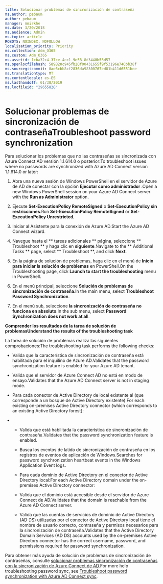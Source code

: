 ```yaml
---
title: Solucionar problemas de sincronización de contraseña
ms.author: pebaum
author: pebaum
manager: mnirkhe
ms.date: 3/20/2018
ms.audience: Admin
ms.topic: article
ROBOTS: NOINDEX, NOFOLLOW
localization_priority: Priority
ms.collection: Adm_O365
ms.custom: Adm_O365
ms.assetid: 1cba32c4-37ce-4ec1-9e58-8d3440b53d57
ms.openlocfilehash: 589820c945fb20f00431655f9f53196e740bb38f
ms.sourcegitcommit: 0ae6cbb8cf2836da98300767ed81b411d6551bee
ms.translationtype: MT
ms.contentlocale: es-ES
ms.lasthandoff: 01/30/2019
ms.locfileid: "29655828"
---
```

# <a name="troubleshoot-password-synchronization"></a><span data-ttu-id="18d69-102">Solucionar problemas de sincronización de contraseña</span><span class="sxs-lookup"><span data-stu-id="18d69-102">Troubleshoot password synchronization</span></span>

<span data-ttu-id="18d69-103">Para solucionar los problemas que no las contraseñas se sincronizada con Azure Connect AD versión 1.1.614.0 o posterior:</span><span class="sxs-lookup"><span data-stu-id="18d69-103">To troubleshoot issues where no passwords are synchronized with Azure AD Connect version 1.1.614.0 or later:</span></span>
  
1. <span data-ttu-id="18d69-104">Abra una nueva sesión de Windows PowerShell en el servidor de Azure de AD de conectar con la opción **Ejecutar como administrador** .</span><span class="sxs-lookup"><span data-stu-id="18d69-104">Open a new Windows PowerShell session on your Azure AD Connect server with the **Run as Administrator** option.</span></span> 
    
2. <span data-ttu-id="18d69-105">Ejecute **Set-ExecutionPolicy RemoteSigned** o **Set-ExecutionPolicy sin restricciones**.</span><span class="sxs-lookup"><span data-stu-id="18d69-105">Run **Set-ExecutionPolicy RemoteSigned** or **Set-ExecutionPolicy Unrestricted**.</span></span> 
    
3. <span data-ttu-id="18d69-106">Iniciar al Asistente para la conexión de Azure AD.</span><span class="sxs-lookup"><span data-stu-id="18d69-106">Start the Azure AD Connect wizard.</span></span>
    
4. <span data-ttu-id="18d69-107">Navegue hasta el \*\* tareas adicionales \*\* página, seleccione \*\* Troubleshoot \*\* y haga clic en **siguiente**.</span><span class="sxs-lookup"><span data-stu-id="18d69-107">Navigate to the \*\* Additional Tasks \*\* page, select \*\* Troubleshoot \*\*, and click **Next**.</span></span> 
    
5. <span data-ttu-id="18d69-108">En la página de solución de problemas, haga clic en el menú de **Inicio para iniciar la solución de problemas** en PowerShell.</span><span class="sxs-lookup"><span data-stu-id="18d69-108">On the Troubleshooting page, click **Launch to start the troubleshooting** menu in PowerShell.</span></span> 
    
6. <span data-ttu-id="18d69-109">En el menú principal, seleccione **Solución de problemas de sincronización de contraseña**.</span><span class="sxs-lookup"><span data-stu-id="18d69-109">In the main menu, select **Troubleshoot Password Synchronization**.</span></span> 
    
7. <span data-ttu-id="18d69-110">En el menú sub, seleccione **la sincronización de contraseña no funciona en absoluto**.</span><span class="sxs-lookup"><span data-stu-id="18d69-110">In the sub menu, select **Password Synchronization does not work at all**.</span></span> 
    
 <span data-ttu-id="18d69-111">**Comprender los resultados de la tarea de solución de problemas**</span><span class="sxs-lookup"><span data-stu-id="18d69-111">**Understand the results of the troubleshooting task**</span></span>
  
<span data-ttu-id="18d69-112">La tarea de solución de problemas realiza las siguientes comprobaciones:</span><span class="sxs-lookup"><span data-stu-id="18d69-112">The troubleshooting task performs the following checks:</span></span>
  
- <span data-ttu-id="18d69-113">Valida que la característica de sincronización de contraseña está habilitada para el inquilino de Azure AD.</span><span class="sxs-lookup"><span data-stu-id="18d69-113">Validates that the password synchronization feature is enabled for your Azure AD tenant.</span></span>
    
- <span data-ttu-id="18d69-114">Valida que el servidor de Azure Connect AD no está en modo de ensayo.</span><span class="sxs-lookup"><span data-stu-id="18d69-114">Validates that the Azure AD Connect server is not in staging mode.</span></span>
    
- <span data-ttu-id="18d69-115">Para cada conector de Active Directory de local existente al (que corresponde a un bosque de Active Directory existente):</span><span class="sxs-lookup"><span data-stu-id="18d69-115">For each existing on-premises Active Directory connector (which corresponds to an existing Active Directory forest):</span></span>
    
- 
  - <span data-ttu-id="18d69-116">Valida que está habilitada la característica de sincronización de contraseña.</span><span class="sxs-lookup"><span data-stu-id="18d69-116">Validates that the password synchronization feature is enabled.</span></span>
    
  - <span data-ttu-id="18d69-117">Busca los eventos de latido de sincronización de contraseña en los registros de eventos de aplicación de Windows.</span><span class="sxs-lookup"><span data-stu-id="18d69-117">Searches for password synchronization heartbeat events in the Windows Application Event logs.</span></span>
    
  - <span data-ttu-id="18d69-118">Para cada dominio de Active Directory en el conector de Active Directory local:</span><span class="sxs-lookup"><span data-stu-id="18d69-118">For each Active Directory domain under the on-premises Active Directory connector:</span></span>
    
  - <span data-ttu-id="18d69-119">Valida que el dominio está accesible desde el servidor de Azure Connect de AD.</span><span class="sxs-lookup"><span data-stu-id="18d69-119">Validates that the domain is reachable from the Azure AD Connect server.</span></span>
    
  - <span data-ttu-id="18d69-120">Valida que las cuentas de servicios de dominio de Active Directory (AD DS) utilizadas por el conector de Active Directory local tiene el nombre de usuario correcto, contraseña y permisos necesarios para la sincronización de contraseña.</span><span class="sxs-lookup"><span data-stu-id="18d69-120">Validates that the Active Directory Domain Services (AD DS) accounts used by the on-premises Active Directory connector has the correct username, password, and permissions required for password synchronization.</span></span>
    
<span data-ttu-id="18d69-121">Para obtener más ayuda de solución de problemas de sincronización de contraseñas, consulte [solucionar problemas sincronización de contraseñas con la sincronización de Azure Connect de AD](https://docs.microsoft.com/azure/active-directory/connect/active-directory-aadconnectsync-troubleshoot-password-synchronization).</span><span class="sxs-lookup"><span data-stu-id="18d69-121">For more help troubleshooting password sync, see [Troubleshoot password synchronization with Azure AD Connect sync](https://docs.microsoft.com/azure/active-directory/connect/active-directory-aadconnectsync-troubleshoot-password-synchronization).</span></span>
  

